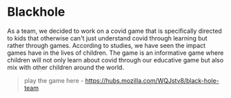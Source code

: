 # Blackhole
As a team, we decided to work on a covid game that is specifically directed to kids that otherwise can't just understand covid through learning but rather through games. According to studies, we have seen the impact games have in the lives of children. The game is an informative game where children will not only learn about covid through our educative game but also mix with other children around the world.
> play the game here -  https://hubs.mozilla.com/WQJstv8/black-hole-team
